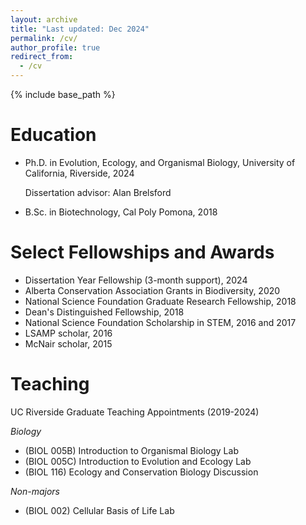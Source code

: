 ```yaml
---
layout: archive
title: "Last updated: Dec 2024"
permalink: /cv/
author_profile: true
redirect_from:
  - /cv
---
```


{% include base_path %}

Education
======
* Ph.D. in Evolution, Ecology, and Organismal Biology, University of California, Riverside, 2024

  Dissertation advisor: Alan Brelsford
  
* B.Sc. in Biotechnology, Cal Poly Pomona, 2018

Select Fellowships and Awards
======
* Dissertation Year Fellowship (3-month support), 2024
* Alberta Conservation Association Grants in Biodiversity, 2020
* National Science Foundation Graduate Research Fellowship, 2018
* Dean's Distinguished Fellowship, 2018
* National Science Foundation Scholarship in STEM, 2016 and 2017
* LSAMP scholar, 2016
* McNair scholar, 2015
  
Teaching
======
UC Riverside Graduate Teaching Appointments (2019-2024)

_Biology_
* (BIOL 005B) Introduction to Organismal Biology Lab
* (BIOL 005C) Introduction to Evolution and Ecology Lab
* (BIOL 116) Ecology and Conservation Biology Discussion

_Non-majors_
* (BIOL 002) Cellular Basis of Life Lab
